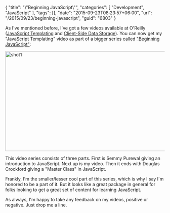 {
	"title": "\\\"Beginning JavaScript\\\"",
	"categories": [
		"Development",
		"JavaScript"
	],
	"tags": [],
	"date": "2015-09-23T08:23:57+06:00",
	"url": "/2015/09/23/beginning-javascript",
	"guid": "6803"
}

As I've mentioned before, I've got a few videos available at O'Reilly (<a href="http://shop.oreilly.com/product/0636920034971.do">JavaScript Templating</a> and <a href="http://shop.oreilly.com/product/0636920043638.do">Client-Side Data Storage</a>). You can now get my "JavaScript Templating" video as part of a bigger series called <a href="http://shop.oreilly.com/category/learning-path/beginning-javascript.do">"Beginning JavaScript"</a>:

<!--more-->

<a href="http://shop.oreilly.com/category/learning-path/beginning-javascript.do"><img src="https://static.raymondcamden.com/images/wp-content/uploads/2015/09/shot12.png" alt="shot1" width="750" height="314" class="aligncenter size-full wp-image-6804" /></a>

This video series consists of three parts. First is Semmy Purewal giving an introduction to JavaScript. Next up is my video. Then it ends with Douglas Crockford giving a "Master Class" in JavaScript. 

Frankly, I'm the smaller/lesser cool part of this series, which is why I say I'm honored to be a part of it. But it looks like a great package in general for folks looking to get a great set of content for learning JavaScript.

As always, I'm happy to take any feedback on my videos, positive or negative. Just drop me a line.